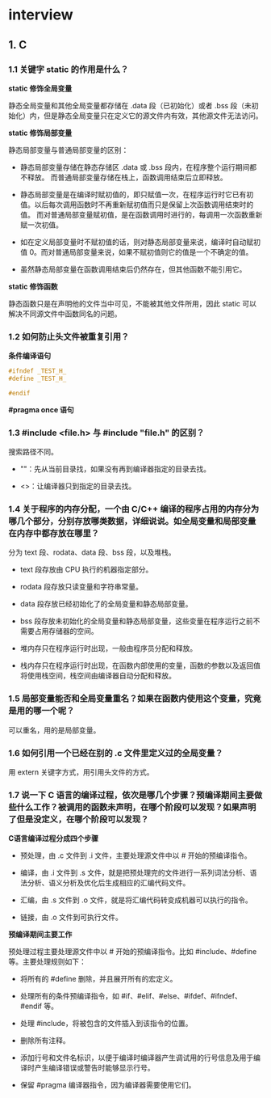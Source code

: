 # interview

## 1. C

### 1.1 关键字 static 的作用是什么？

**static 修饰全局变量**

静态全局变量和其他全局变量都存储在 .data 段（已初始化）或者 .bss 段（未初始化）内，但是静态全局变量只在定义它的源文件内有效，其他源文件无法访问。

**static 修饰局部变量**

静态局部变量与普通局部变量的区别：

- 静态局部变量存储在静态存储区 .data 或 .bss 段内，在程序整个运行期间都不释放。
  而普通局部变量存储在栈上，函数调用结束后立即释放。

- 静态局部变量是在编译时赋初值的，即只赋值一次，在程序运行时它已有初值。以后每次调用函数时不再重新赋初值而只是保留上次函数调用结束时的值。
  而对普通局部变量赋初值，是在函数调用时进行的，每调用一次函数重新赋一次初值。

- 如在定义局部变量时不赋初值的话，则对静态局部变量来说，编译时自动赋初值 0。而对普通局部变量来说，如果不赋初值则它的值是一个不确定的值。

- 虽然静态局部变量在函数调用结束后仍然存在，但其他函数不能引用它。

**static 修饰函数**

静态函数只是在声明他的文件当中可见，不能被其他文件所用，因此 static 可以解决不同源文件中函数同名的问题。

### 1.2 如何防止头文件被重复引用？

**条件编译语句**

```c
#ifndef _TEST_H_
#define _TEST_H_

#endif
```

**#pragma once 语句**

### 1.3 #include <file.h> 与 #include "file.h" 的区别？

搜索路径不同。

- ""：先从当前目录找，如果没有再到编译器指定的目录去找。

- <>：让编译器只到指定的目录去找。

### 1.4 关于程序的内存分配，一个由 C/C++ 编译的程序占用的内存分为哪几个部分，分别存放哪类数据，详细说说。如全局变量和局部变量在内存中都存放在哪里？

分为 text 段、rodata、data 段、bss 段，以及堆栈。

- text 段存放由 CPU 执行的机器指定部分。

- rodata 段存放只读变量和字符串常量。

- data 段存放已经初始化了的全局变量和静态局部变量。

- bss 段存放未初始化的全局变量和静态局部变量，这些变量在程序运行之前不需要占用存储器的空间。

- 堆内存只在程序运行时出现，一般由程序员分配和释放。

- 栈内存只在程序运行时出现，在函数内部使用的变量，函数的参数以及返回值将使用栈空间，栈空间由编译器自动分配和释放。

### 1.5 局部变量能否和全局变量重名？如果在函数内使用这个变量，究竟是用的哪一个呢？

可以重名，用的是局部变量。

### 1.6 如何引用一个已经在别的 .c 文件里定义过的全局变量？

用 extern 关键字方式，用引用头文件的方式。

### 1.7 说一下 C 语言的编译过程，依次是哪几个步骤？预编译期间主要做些什么工作？被调用的函数未声明，在哪个阶段可以发现？如果声明了但是没定义，在哪个阶段可以发现？

 **C语言编译过程分成四个步骤**

- 预处理，由 .c 文件到 .i 文件，主要处理源文件中以 # 开始的预编译指令。

- 编译，由 .i 文件到 .s 文件，就是把预处理完的文件进行一系列词法分析、语法分析、语义分析及优化后生成相应的汇编代码文件。

- 汇编，由 .s 文件到 .o 文件，就是将汇编代码转变成机器可以执行的指令。

- 链接，由 .o 文件到可执行文件。

**预编译期间主要工作**

预处理过程主要处理源文件中以 # 开始的预编译指令。比如 #include、#define 等。主要处理规则如下：

- 将所有的 #define 删除，并且展开所有的宏定义。

- 处理所有的条件预编译指令，如 #if、#elif、#else、#ifdef、#ifndef、#endif 等。

- 处理 #include，将被包含的文件插入到该指令的位置。

- 删除所有注释。

- 添加行号和文件名标识，以便于编译时编译器产生调试用的行号信息及用于编译时产生编译错误或警告时能够显示行号。

- 保留 #pragma 编译器指令，因为编译器需要使用它们。


